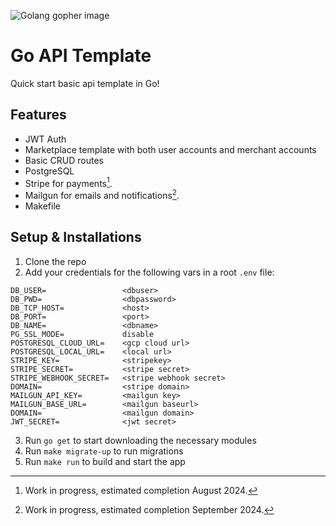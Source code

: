 ![Golang gopher image](https://miro.medium.com/v2/resize:fit:256/1*cWqak8OijbTerY420wRgNQ.png)
# **Go API Template**

Quick start basic api template in Go!

## Features

- JWT Auth
- Marketplace template with both user accounts and merchant accounts
- Basic CRUD routes
- PostgreSQL
- Stripe for payments[^1].
- Mailgun for emails and notifications[^2].
- Makefile  

## Setup & Installations

1. Clone the repo
2. Add your credentials for the following vars in a root `.env` file:  
```
DB_USER=                 <dbuser>
DB_PWD=                  <dbpassword>
DB_TCP_HOST=             <host>
DB_PORT=                 <port>
DB_NAME=                 <dbname>
PG_SSL_MODE=             disable
POSTGRESQL_CLOUD_URL=    <gcp cloud url>
POSTGRESQL_LOCAL_URL=    <local url>
STRIPE_KEY=              <stripekey>
STRIPE_SECRET=           <stripe secret>
STRIPE_WEBHOOK_SECRET=   <stripe webhook secret>
DOMAIN=                  <stripe domain>
MAILGUN_API_KEY=         <mailgun key>
MAILGUN_BASE_URL=        <mailgun baseurl>
DOMAIN=                  <mailgun domain>
JWT_SECRET=              <jwt secret>
```
3. Run `go get` to start downloading the necessary modules
4. Run `make migrate-up` to run migrations
5. Run `make run` to build and start the app

[^1]: Work in progress, estimated completion August 2024.
[^2]: Work in progress, estimated completion September 2024.

